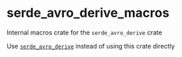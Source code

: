 # serde_avro_derive_macros

Internal macros crate for the `serde_avro_derive` crate

Use [`serde_avro_derive`](https://docs.rs/serde_avro_derive/) instead of using this crate directly
